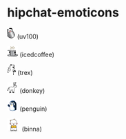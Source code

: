 hipchat-emoticons
=================


![uv100](src/uv100.gif) (uv100)

![icedcoffee](src/icedcoffee.gif) (icedcoffee)

![trex](src/trex.gif) (trex)

![donkey](src/donkey.gif) (donkey)

![penguin](src/penguin.gif) (penguin)

![binna](src/binna.gif) (binna)

